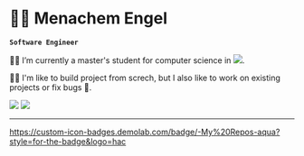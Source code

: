 # 👨‍💻 Menachem Engel 

**`Software Engineer`**

👨‍🎓 I’m currently a master's student for computer science in <a href="https://hac.ac.il/"> <img src="https://custom-icon-badges.demolab.com/badge/-HAC-aqua?style=for-the-badge&logo=hac"/></a>.

👷‍♂️ I'm like to build project from screch, but I also like to work on existing projects or fix bugs 🦗.


<a href="menachemengel26@gmail.com"> <img src="https://custom-icon-badges.demolab.com/badge/-My Emaile-FF0000?style=for-the-badge&logo=mail&logoColor=white"/></a>  <a href="https://www.linkedin.com/in/menachem-engel-73a533b0"> <img src="https://custom-icon-badges.demolab.com/badge/-My LinkdIn-blue?style=for-the-badge&logo=linkedin&logoColor=white"/></a>


<hr/>

https://custom-icon-badges.demolab.com/badge/-My%20Repos-aqua?style=for-the-badge&logo=hac
  
<!--
**MenachemEngel/MenachemEngel** is a ✨ _special_ ✨ repository because its `README.md` (this file) appears on your GitHub profile.

Here are some ideas to get you started:

- 🔭 I’m currently working on ...
- 🌱 I’m currently learning ...
- 👯 I’m looking to collaborate on ...
- 🤔 I’m looking for help with ...
- 💬 Ask me about ...
- 📫 How to reach me: ...
- 😄 Pronouns: ...
- ⚡ Fun fact: ...
-->
